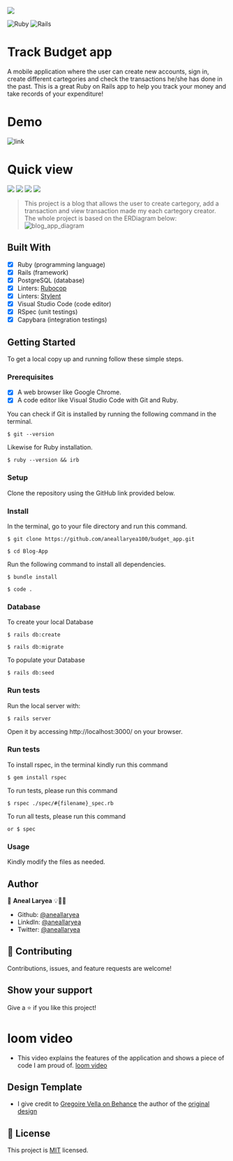 ![](https://img.shields.io/badge/Microverse-blueviolet)

![Ruby](https://img.shields.io/badge/ruby-%23CC342D.svg?style=for-the-badge&logo=ruby&logoColor=white) ![Rails](https://img.shields.io/badge/rails-%23CC0000.svg?style=for-the-badge&logo=ruby-on-rails&logoColor=white)

# Track Budget app

 A mobile application where the user can create new accounts, sign in, create different cartegories and check the transactions he/she has done in the past. This is a great Ruby on Rails app to help you track your money and take records of your expenditure!

 # Demo
 ![link](https://safe-meadow-96564.herokuapp.com/)

# Quick view

![](./app/assets/images/splash.png)
![](./app/assets/images/ggroup.png)
![](./app/assets/images/nnt.png)
![](./app/assets/images/trann.png)


> This project is a blog that allows the user to create cartegory, add a transaction and view transaction made my each cartegory creator. The whole project is based on the ERDiagram below:
![blog_app_diagram](./app/assets/images/erd_diagram.png)

## Built With

- [x] Ruby (programming language)
- [x] Rails (framework)
- [x] PostgreSQL (database)
- [x] Linters: [Rubocop](https://rubocop.org/)
- [x] Linters: [Stylent](https://stylelint.io/)
- [x] Visual Studio Code (code editor)
- [x] RSpec (unit testings) 
- [x] Capybara (integration testings)

## Getting Started

To get a local copy up and running follow these simple steps.

### Prerequisites

- [x] A web browser like Google Chrome.
- [x] A code editor like Visual Studio Code with Git and Ruby.

You can check if Git is installed by running the following command in the terminal.
```
$ git --version
```

Likewise for Ruby installation.
```
$ ruby --version && irb
```

### Setup

Clone the repository using the GitHub link provided below.

### Install

In the terminal, go to your file directory and run this command.

```
$ git clone https://github.com/aneallaryea100/budget_app.git
```
```
$ cd Blog-App
```
Run the following command to install all dependencies.
```
$ bundle install
```
```
$ code .
```

### Database

To create your local Database
```
$ rails db:create
```
```
$ rails db:migrate
```
To populate your Database
```
$ rails db:seed
```

### Run tests

Run the local server with:
```
$ rails server
```
Open it by accessing http://localhost:3000/ on your browser.

### Run tests

To install rspec, in the terminal kindly run this command

```
$ gem install rspec
```

To run tests, please run this command

```
$ rspec ./spec/#{filename}_spec.rb 
```

To run all tests, please run this command
```
or $ spec  
```

### Usage

Kindly modify the files as needed.

## Author

👤 **Aneal Laryea** 💡🧑‍💻
* Github: [@aneallaryea](https://github.com/aneallaryea100)
* LinkdIn: [@aneallaryea](https://www.linkedin.com/in/nii-aneal-84ba7a147)
* Twitter: [@aneallaryea](https://twitter.com/AnealLaryea)

## 🤝 Contributing

Contributions, issues, and feature requests are welcome!

## Show your support

Give a ⭐️ if you like this project!

# loom video
- This video explains the features of the application and shows a piece of code I am proud of.
[loom video](https://www.loom.com/share/8a4be559f47b4fce96e71e22ce8e7f01)

## Design Template

- I give credit to [Gregoire Vella on Behance](https://www.behance.net/gregoirevella) the author of the [original design](https://www.behance.net/gallery/19759151/Snapscan-iOs-design-and-branding?tracking_source=)


## 📝 License

This project is [MIT](./MIT.md) licensed.